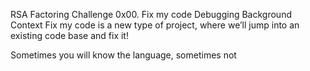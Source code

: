 RSA Factoring Challenge
0x00. Fix my code
Debugging
Background Context
Fix my code is a new type of project, where we’ll jump into an existing code base and fix it!

Sometimes you will know the language, sometimes not